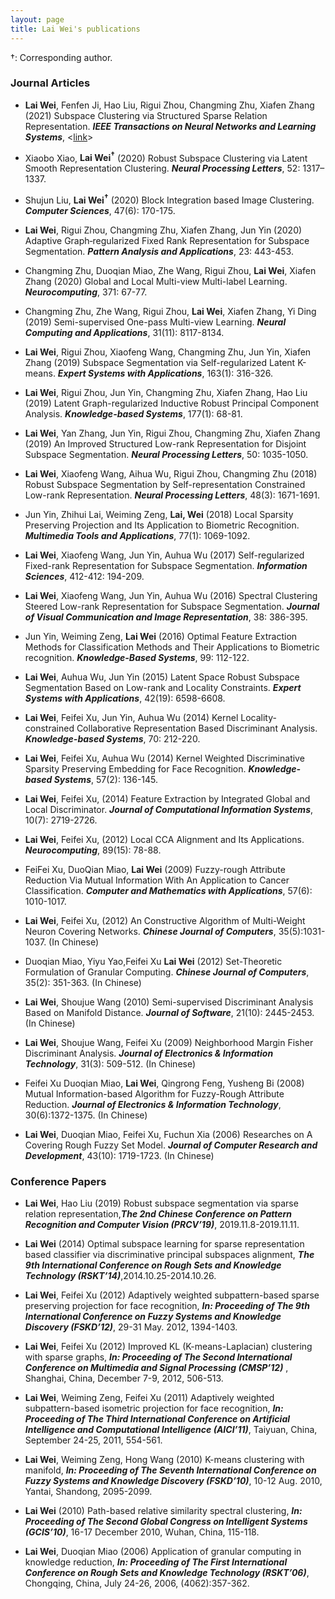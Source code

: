 ```yaml
---
layout: page
title: Lai Wei's publications
---
```




&dagger;: Corresponding author.

### Journal Articles
<ul> <li> <b>Lai Wei</b>, Fenfen Ji, Hao Liu, Rigui Zhou, Changming Zhu, Xiafen Zhang (2021) Subspace Clustering via Structured Sparse Relation Representation. <i><b>IEEE Transactions on Neural Networks and Learning Systems</b></i>, <<a href="https://doi.org/10.1109/TNNLS.2021.3059511">link</a>></li></ul>

<ul> <li> Xiaobo Xiao, <b>Lai Wei<sup>&dagger;</sup></b> (2020) Robust Subspace Clustering via Latent Smooth Representation Clustering. <i><b>Neural Processing Letters</b></i>, 52: 1317–1337.</li></ul>

<ul> <li> Shujun Liu, <b>Lai Wei<sup>&dagger;</sup></b> (2020) Block Integration based Image Clustering. <i><b>Computer Sciences</b></i>, 47(6): 170-175.</li></ul>

<ul> <li> <b>Lai Wei</b>, Rigui Zhou, Changming Zhu, Xiafen Zhang, Jun Yin (2020) Adaptive Graph‑regularized Fixed Rank Representation for Subspace Segmentation. <i><b>Pattern Analysis and Applications</b></i>, 23: 443-453.</li></ul>

<ul> <li>Changming Zhu, Duoqian Miao, Zhe Wang, Rigui Zhou, <b>Lai Wei</b>, Xiafen Zhang (2020) Global and Local Multi-view Multi-label Learning. <i><b>Neurocomputing</b></i>, 371: 67-77.</li></ul>

<ul> <li>Changming Zhu, Zhe Wang, Rigui Zhou, <b>Lai Wei</b>, Xiafen Zhang, Yi Ding (2019) Semi-supervised One-pass Multi-view Learning. <i><b>Neural Computing and Applications</b></i>, 31(11): 8117-8134.</li></ul>

<ul> <li> <b>Lai Wei</b>, Rigui Zhou, Xiaofeng Wang, Changming Zhu, Jun Yin, Xiafen Zhang (2019) Subspace Segmentation via Self-regularized Latent K-means. <i><b>Expert Systems with Applications</b></i>, 163(1): 316-326.</li></ul>

<ul> <li> <b>Lai Wei</b>, Rigui Zhou, Jun Yin, Changming Zhu, Xiafen Zhang, Hao Liu (2019) Latent Graph-regularized Inductive Robust Principal Component Analysis. <i><b>Knowledge-based Systems</b></i>,  177(1): 68-81.</li></ul>

<ul> <li> <b>Lai Wei</b>, Yan Zhang, Jun Yin, Rigui Zhou, Changming Zhu, Xiafen Zhang (2019) An Improved Structured Low-rank Representation for Disjoint Subspace Segmentation. <i><b>Neural Processing Letters</b></i>, 50: 1035-1050.</li></ul>

<ul> <li> <b>Lai Wei</b>, Xiaofeng Wang, Aihua Wu, Rigui Zhou, Changming Zhu (2018) Robust Subspace Segmentation by Self-representation Constrained Low-rank Representation. <i><b>Neural Processing Letters</b></i>, 48(3): 1671-1691.</li></ul>

<ul> <li>Jun Yin, Zhihui Lai, Weiming Zeng, <b>Lai, Wei</b> (2018) Local Sparsity Preserving Projection and Its Application to Biometric Recognition. <i><b>Multimedia Tools and Applications</b></i>, 77(1): 1069-1092.</li></ul>

<ul> <li> <b>Lai Wei</b>, Xiaofeng Wang, Jun Yin, Auhua Wu (2017) Self-regularized Fixed-rank Representation for Subspace Segmentation. <i><b>Information Sciences</b></i>, 412-412: 194-209.</li></ul>

<ul> <li> <b>Lai Wei</b>, Xiaofeng Wang, Jun Yin, Auhua Wu (2016) Spectral Clustering Steered Low-rank Representation for Subspace Segmentation. <i><b>Journal of Visual Communication and Image Representation</b></i>, 38: 386-395.</li></ul>

<ul> <li>Jun Yin, Weiming Zeng, <b>Lai Wei</b> (2016) Optimal Feature Extraction Methods for Classification Methods and Their Applications to Biometric recognition. <i><b>Knowledge-Based Systems</b></i>, 99: 112-122.
</li></ul>

<ul> <li> <b>Lai Wei</b>, Auhua Wu, Jun Yin (2015) Latent Space Robust Subspace Segmentation Based on Low-rank and Locality Constraints. <i><b>Expert Systems with Applications</b></i>, 42(19): 6598-6608.</li></ul>

<ul> <li> <b>Lai Wei</b>, Feifei Xu, Jun Yin, Auhua Wu (2014) Kernel Locality-constrained Collaborative Representation Based Discriminant Analysis. <i><b>Knowledge-based Systems</b></i>, 70: 212-220.</li></ul>

<ul> <li> <b>Lai Wei</b>, Feifei Xu, Auhua Wu (2014) Kernel Weighted Discriminative Sparsity Preserving Embedding for Face Recognition. <i><b>Knowledge-based Systems</b></i>, 57(2): 136-145.</li></ul>

<ul> <li> <b>Lai Wei</b>, Feifei Xu, (2014) Feature Extraction by Integrated Global and Local Discriminator. <i><b>Journal of Computational Information Systems</b></i>, 10(7): 2719-2726.</li></ul>

<ul> <li> <b>Lai Wei</b>, Feifei Xu, (2012) Local CCA Alignment and Its Applications. <i><b>Neurocomputing</b></i>, 89(15): 78-88.</li></ul>

<ul> <li>FeiFei Xu, DuoQian Miao, <b>Lai Wei</b> (2009) Fuzzy-rough Attribute Reduction Via Mutual Information With An Application to Cancer Classification. <i><b>Computer and Mathematics with Applications</b></i>, 57(6): 1010-1017.
</li></ul>

<ul> <li> <b>Lai Wei</b>, Feifei Xu, (2012) An Constructive Algorithm of Multi-Weight Neuron Covering Networks. <i><b>Chinese Journal of Computers</b></i>, 35(5):1031-1037. (In Chinese)</li></ul>

<ul> <li> Duoqian Miao, Yiyu Yao,Feifei Xu <b>Lai Wei</b> (2012) Set-Theoretic Formulation of Granular Computing. <i><b>Chinese Journal of Computers</b></i>, 35(2): 351-363. (In Chinese)</li></ul>

<ul> <li> <b>Lai Wei</b>, Shoujue Wang (2010) Semi-supervised Discriminant Analysis Based on Manifold Distance. <i><b>Journal of Software</b></i>, 21(10): 2445-2453. (In Chinese)</li></ul>

<ul> <li> <b>Lai Wei</b>, Shoujue Wang, Feifei Xu (2009) Neighborhood Margin Fisher Discriminant Analysis. <i><b>Journal of Electronics & Information Technology</b></i>, 31(3): 509-512. (In Chinese)</li></ul>


<ul> <li> Feifei Xu Duoqian Miao, <b>Lai Wei</b>, Qingrong Feng, Yusheng Bi (2008) Mutual Information-based Algorithm for Fuzzy-Rough Attribute Reduction. <i><b>Journal of Electronics & Information Technology</b></i>, 30(6):1372-1375. (In Chinese)</li></ul>

<ul> <li> <b>Lai Wei</b>, Duoqian Miao, Feifei Xu, Fuchun Xia (2006) Researches on A Covering Rough Fuzzy Set Model. <i><b>Journal of Computer Research and Development</b></i>, 43(10): 1719-1723. (In Chinese)</li></ul>

### Conference Papers


<ul> <li> <b>Lai Wei</b>, Hao Liu (2019) Robust subspace segmentation via sparse relation representation,<i><b>The 2nd Chinese Conference on Pattern Recognition and Computer Vision (PRCV’19)</b></i>, 2019.11.8-2019.11.11.</li></ul>

<ul> <li> <b>Lai Wei</b> (2014) Optimal subspace learning for sparse representation based classifier via discriminative principal subspaces alignment, <i><b>The 9th International Conference on Rough Sets and Knowledge Technology (RSKT’14)</b></i>,2014.10.25-2014.10.26. </li></ul>


<ul> <li> <b>Lai Wei</b>, Feifei Xu (2012) Adaptively weighted subpattern-based sparse preserving projection for face recognition, <i><b>In: Proceeding of The 9th International Conference on Fuzzy Systems and Knowledge Discovery (FSKD’12)</b></i>, 29-31 May. 2012, 1394-1403.</li></ul>

<ul> <li> <b>Lai Wei</b>, Feifei Xu (2012) Improved KL (K-means-Laplacian) clustering with sparse graphs, <i><b>In: Proceeding of The Second International Conference on Multimedia and Signal Processing (CMSP’12)</b></i> , Shanghai, China, December 7-9, 2012, 506-513.</li></ul>

<ul> <li> <b>Lai Wei</b>, Weiming Zeng, Feifei Xu (2011) Adaptively weighted subpattern-based isometric projection for face recognition, <i><b>In: Proceeding of The Third International Conference on Artificial Intelligence and Computational Intelligence (AICI’11)</b></i>, Taiyuan, China, September 24-25, 2011, 554-561.</li></ul>

<ul> <li> <b>Lai Wei</b>, Weiming Zeng, Hong Wang (2010) K-means clustering with manifold, <i><b>In: Proceeding of The Seventh International Conference on Fuzzy Systems and Knowledge Discovery (FSKD’10)</b></i>, 10-12 Aug. 2010, Yantai, Shandong, 2095-2099.</li></ul>

<ul> <li> <b>Lai Wei</b> (2010) Path-based relative similarity spectral clustering, <i><b>In: Proceeding of The Second Global Congress on Intelligent Systems (GCIS’10)</b></i>, 16-17 December 2010, Wuhan, China, 115-118.</li></ul>

<ul> <li> <b>Lai Wei</b>, Duoqian Miao (2006) Application of granular computing in knowledge reduction, <i><b>In: Proceeding of The First International Conference on Rough Sets and Knowledge Technology (RSKT’06)</b></i>, Chongqing, China, July 24-26, 2006, (4062):357-362.</li></ul>
